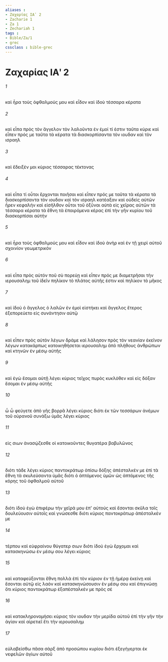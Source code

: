 ```yaml
---
aliases : 
- Ζαχαρίας ΙΑʹ 2
- Zacharie 1
- Za 1
- Zechariah 1
tags : 
- Bible/Za/1
- grec
cssclass : bible-grec
---
```


# Ζαχαρίας ΙΑʹ 2

###### 1
καὶ ἦρα τοὺς ὀφθαλμούς μου καὶ εἶδον καὶ ἰδοὺ τέσσαρα κέρατα
###### 2
καὶ εἶπα πρὸς τὸν ἄγγελον τὸν λαλοῦντα ἐν ἐμοί τί ἐστιν ταῦτα κύριε καὶ εἶπεν πρός με ταῦτα τὰ κέρατα τὰ διασκορπίσαντα τὸν ιουδαν καὶ τὸν ισραηλ
###### 3
καὶ ἔδειξέν μοι κύριος τέσσαρας τέκτονας
###### 4
καὶ εἶπα τί οὗτοι ἔρχονται ποιῆσαι καὶ εἶπεν πρός με ταῦτα τὰ κέρατα τὰ διασκορπίσαντα τὸν ιουδαν καὶ τὸν ισραηλ κατέαξαν καὶ οὐδεὶς αὐτῶν ἦρεν κεφαλήν καὶ εἰσῆλθον οὗτοι τοῦ ὀξῦναι αὐτὰ εἰς χεῖρας αὐτῶν τὰ τέσσαρα κέρατα τὰ ἔθνη τὰ ἐπαιρόμενα κέρας ἐπὶ τὴν γῆν κυρίου τοῦ διασκορπίσαι αὐτήν
###### 5
καὶ ἦρα τοὺς ὀφθαλμούς μου καὶ εἶδον καὶ ἰδοὺ ἀνὴρ καὶ ἐν τῇ χειρὶ αὐτοῦ σχοινίον γεωμετρικόν
###### 6
καὶ εἶπα πρὸς αὐτόν ποῦ σὺ πορεύῃ καὶ εἶπεν πρός με διαμετρῆσαι τὴν ιερουσαλημ τοῦ ἰδεῖν πηλίκον τὸ πλάτος αὐτῆς ἐστιν καὶ πηλίκον τὸ μῆκος
###### 7
καὶ ἰδοὺ ὁ ἄγγελος ὁ λαλῶν ἐν ἐμοὶ εἱστήκει καὶ ἄγγελος ἕτερος ἐξεπορεύετο εἰς συνάντησιν αὐτῷ
###### 8
καὶ εἶπεν πρὸς αὐτὸν λέγων δράμε καὶ λάλησον πρὸς τὸν νεανίαν ἐκεῖνον λέγων κατακάρπως κατοικηθήσεται ιερουσαλημ ἀπὸ πλήθους ἀνθρώπων καὶ κτηνῶν ἐν μέσῳ αὐτῆς
###### 9
καὶ ἐγὼ ἔσομαι αὐτῇ λέγει κύριος τεῖχος πυρὸς κυκλόθεν καὶ εἰς δόξαν ἔσομαι ἐν μέσῳ αὐτῆς
###### 10
ὦ ὦ φεύγετε ἀπὸ γῆς βορρᾶ λέγει κύριος διότι ἐκ τῶν τεσσάρων ἀνέμων τοῦ οὐρανοῦ συνάξω ὑμᾶς λέγει κύριος
###### 11
εἰς σιων ἀνασῴζεσθε οἱ κατοικοῦντες θυγατέρα βαβυλῶνος
###### 12
διότι τάδε λέγει κύριος παντοκράτωρ ὀπίσω δόξης ἀπέσταλκέν με ἐπὶ τὰ ἔθνη τὰ σκυλεύσαντα ὑμᾶς διότι ὁ ἁπτόμενος ὑμῶν ὡς ἁπτόμενος τῆς κόρης τοῦ ὀφθαλμοῦ αὐτοῦ
###### 13
διότι ἰδοὺ ἐγὼ ἐπιφέρω τὴν χεῖρά μου ἐπ' αὐτούς καὶ ἔσονται σκῦλα τοῖς δουλεύουσιν αὐτοῖς καὶ γνώσεσθε διότι κύριος παντοκράτωρ ἀπέσταλκέν με
###### 14
τέρπου καὶ εὐφραίνου θύγατερ σιων διότι ἰδοὺ ἐγὼ ἔρχομαι καὶ κατασκηνώσω ἐν μέσῳ σου λέγει κύριος
###### 15
καὶ καταφεύξονται ἔθνη πολλὰ ἐπὶ τὸν κύριον ἐν τῇ ἡμέρᾳ ἐκείνῃ καὶ ἔσονται αὐτῷ εἰς λαὸν καὶ κατασκηνώσουσιν ἐν μέσῳ σου καὶ ἐπιγνώσῃ ὅτι κύριος παντοκράτωρ ἐξαπέσταλκέν με πρὸς σέ
###### 16
καὶ κατακληρονομήσει κύριος τὸν ιουδαν τὴν μερίδα αὐτοῦ ἐπὶ τὴν γῆν τὴν ἁγίαν καὶ αἱρετιεῖ ἔτι τὴν ιερουσαλημ
###### 17
εὐλαβείσθω πᾶσα σὰρξ ἀπὸ προσώπου κυρίου διότι ἐξεγήγερται ἐκ νεφελῶν ἁγίων αὐτοῦ
